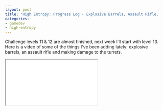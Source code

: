 ```yaml
---
layout: post
title: "High Entropy: Progress Log - Explosive Barrels, Assault Rifle..."
categories:
- gamedev
- high-entropy
---
```


<p>Challenge levels 11 & 12 are almost finished, next week I'll start with level 13. Here is a video of some of the things I've been adding lately: explosive barrels, an assault rifle and making damage to the turrets.</p>
<div class="iframe-container">
<iframe allowfullscreen src="//www.youtube.com/embed/eIHNA_yl2cw"></iframe>
</div>
